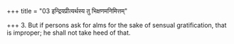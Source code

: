 +++
title = "03 इन्द्रियप्रीत्यर्थस्य तु भिक्षणमनिमित्तम्"

+++
3. But if persons ask for alms for the sake of sensual gratification, that is improper; he shall not take heed of that.
